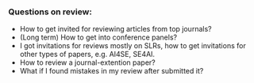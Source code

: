### Questions on review:
 - How to get invited for reviewing articles from top journals?
 - (Long term) How to get into conference panels?
 - I got invitations for reviews mostly on SLRs, how to get invitations for other types of papers, e.g. AI4SE, SE4AI.
 - How to review a journal-extention paper?
 - What if I found mistakes in my review after submitted it?
